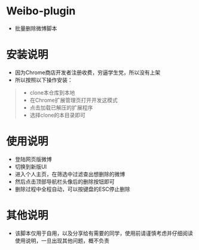 # Weibo-plugin
- 批量删除微博脚本

# 安装说明
- 因为Chrome商店开发者注册收费，穷逼学生党，所以没有上架
- 所以按照以下操作安装：
<!-- - 所以提供以下2中方式使用： -->
<!-- > **方案.1：** -->
> - clone本仓库到本地
> - 在Chrome扩展管理页打开开发这模式
> - 点击加载已解压的扩展程序
> - 选择clone的本目录即可

# 使用说明
- 登陆网页版微博
- 切换到新版UI
- 进入个人主页，在筛选中过滤查出想删除的微博
- 然后点击顶部导航栏头像后的删除按钮即可
- 删除过程中全程自动，可以按键盘的ESC停止删除

# 其他说明
- 该脚本仅用于自用，以及分享给有需要的同学，使用前请谨慎考虑并仔细阅读使用说明，一旦出现其他问题，概不负责
